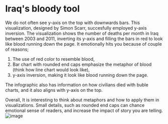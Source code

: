 # Iraq's bloody tool

We do not often see y-axis on the top with downwards bars. This visualization, designed by Simon Scarr, succesfully employed y-axis inversion.
The visualization shows the number of deaths per month in Iraq between 2003 and 2011, inverting its y-axis and filling the bars in red to look like blood running down the page.
It emotionally hits you because of couple of reasons; 
1) The use of red color to resemble blood,
2) Bar chart with rounded end caps emphasize the metaphor of blood (think how line chart would look like),
3) y-axis inversion, making it look like blood running down the page.

The infographic also has information on how civilians died with buble charts, and it also aligns with y-axis on the top.

Overall, It is interesting to think about metaphors and how to apply them in visualizations. Small details, such as rounded end caps can chance emotional sense of readers, and increase the impact of story you are telling.
![image](https://github.com/OzgeAygul/CS573---Reflections/assets/77694285/c3f83d2b-c90a-49ef-9ee9-598905a873b3)

